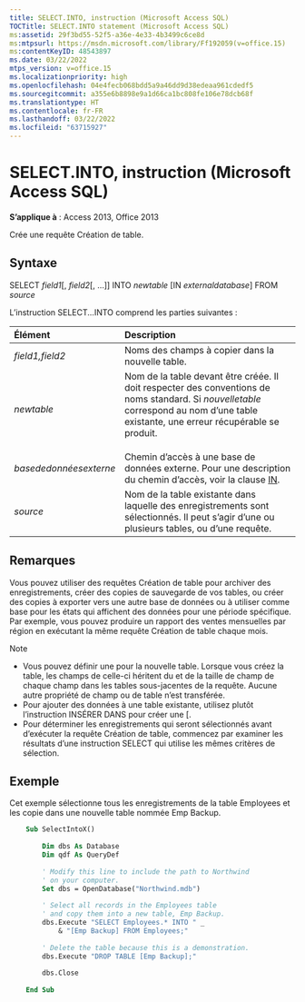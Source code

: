 ```yaml
---
title: SELECT.INTO, instruction (Microsoft Access SQL)
TOCTitle: SELECT.INTO statement (Microsoft Access SQL)
ms:assetid: 29f3bd55-52f5-a36e-4e33-4b3499c6ce8d
ms:mtpsurl: https://msdn.microsoft.com/library/Ff192059(v=office.15)
ms:contentKeyID: 48543897
ms.date: 03/22/2022
mtps_version: v=office.15
ms.localizationpriority: high
ms.openlocfilehash: 04e4fecb068bdd5a9a46dd9d38edeaa961cdedf5
ms.sourcegitcommit: a355e6b8898e9a1d66ca1bc808fe106e78dcb68f
ms.translationtype: HT
ms.contentlocale: fr-FR
ms.lasthandoff: 03/22/2022
ms.locfileid: "63715927"
---
```

# <a name="selectinto-statement-microsoft-access-sql"></a>SELECT.INTO, instruction (Microsoft Access SQL)

**S’applique à** : Access 2013, Office 2013

Crée une requête Création de table.

## <a name="syntax"></a>Syntaxe

SELECT *field1*\[, *field2*\[, …\]\] INTO *newtable* \[IN *externaldatabase*\] FROM *source*

L’instruction SELECT...INTO comprend les parties suivantes :

|**Élément**|**Description**|
|:-------|:--------------|
| _field1,field2_ | Noms des champs à copier dans la nouvelle table.</br>|
| _newtable_ | Nom de la table devant être créée. Il doit respecter des conventions de noms standard. Si <em>nouvelletable</em> correspond au nom d’une table existante, une erreur récupérable se produit.</p></td>
| _basededonnéesexterne_ | Chemin d’accès à une base de données externe. Pour une description du chemin d’accès, voir la clause [IN](/office/vba/access/concepts/miscellaneous/in-clause-microsoft-access-sql.md).</br>|
| _source_ | Nom de la table existante dans laquelle des enregistrements sont sélectionnés. Il peut s’agir d’une ou plusieurs tables, ou d’une requête.</br>|

## <a name="remarks"></a>Remarques

Vous pouvez utiliser des requêtes Création de table pour archiver des enregistrements, créer des copies de sauvegarde de vos tables, ou créer des copies à exporter vers une autre base de données ou à utiliser comme base pour les états qui affichent des données pour une période spécifique. Par exemple, vous pouvez produire un rapport des ventes mensuelles par région en exécutant la même requête Création de table chaque mois.

> [!NOTE]
>
> - Vous pouvez définir une  pour la nouvelle table. Lorsque vous créez la table, les champs de celle-ci héritent du  et de la taille de champ de chaque champ dans les tables sous-jacentes de la requête. Aucune autre propriété de champ ou de table n’est transférée.
> - Pour ajouter des données à une table existante, utilisez plutôt l’instruction INSÉRER DANS pour créer une [.
> - Pour déterminer les enregistrements qui seront sélectionnés avant d’exécuter la requête Création de table, commencez par examiner les résultats d’une instruction SELECT qui utilise les mêmes critères de sélection.

## <a name="example"></a>Exemple

Cet exemple sélectionne tous les enregistrements de la table Employees et les copie dans une nouvelle table nommée Emp Backup.

```vb
    Sub SelectIntoX() 
     
        Dim dbs As Database 
        Dim qdf As QueryDef 
     
        ' Modify this line to include the path to Northwind 
        ' on your computer. 
        Set dbs = OpenDatabase("Northwind.mdb") 
     
        ' Select all records in the Employees table  
        ' and copy them into a new table, Emp Backup. 
        dbs.Execute "SELECT Employees.* INTO " _ 
            & "[Emp Backup] FROM Employees;" 
             
        ' Delete the table because this is a demonstration. 
        dbs.Execute "DROP TABLE [Emp Backup];" 
         
        dbs.Close 
     
    End Sub
```
